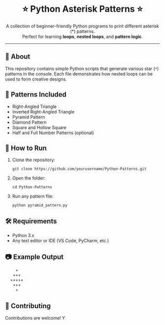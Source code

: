 <h1 align="center">⭐ Python Asterisk Patterns ⭐</h1>

<p align="center">
  A collection of beginner-friendly Python programs to print different asterisk (*) patterns.<br>
  Perfect for learning <strong>loops</strong>, <strong>nested loops</strong>, and <strong>pattern logic</strong>.
</p>

<hr>

<h2>📘 About</h2>
<p>
This repository contains simple Python scripts that generate various star (<code>*</code>) patterns in the console. 
Each file demonstrates how nested loops can be used to form creative designs.
</p>

<h2>🧩 Patterns Included</h2>
<ul>
  <li>Right-Angled Triangle</li>
  <li>Inverted Right-Angled Triangle</li>
  <li>Pyramid Pattern</li>
  <li>Diamond Pattern</li>
  <li>Square and Hollow Square</li>
  <li>Half and Full Number Patterns (optional)</li>
</ul>

<h2>🚀 How to Run</h2>
<ol>
  <li>Clone the repository:</li>

  <pre><code>git clone https://github.com/yourusername/Python-Patterns.git</code></pre>

  <li>Open the folder:</li>

  <pre><code>cd Python-Patterns</code></pre>

  <li>Run any pattern file:</li>

  <pre><code>python pyramid_pattern.py</code></pre>
</ol>

<h2>🛠️ Requirements</h2>
<ul>
  <li>Python 3.x</li>
  <li>Any text editor or IDE (VS Code, PyCharm, etc.)</li>
</ul>

<h2>📷 Example Output</h2>
<pre>
    *
   ***
  *****
   ***
    *
</pre>

<h2>🤝 Contributing</h2>
<p>
Contributions are welcome! Y
